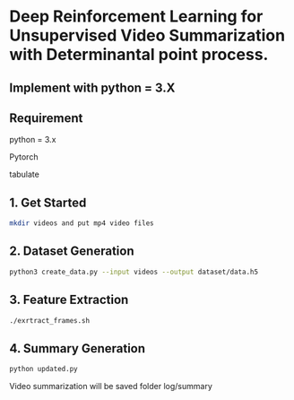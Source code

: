# Deep Reinforcement Learning for Unsupervised Video Summarization with Determinantal point process.
## Implement with python = 3.X

## Requirement

python = 3.x

Pytorch

tabulate

## 1. Get Started
```bash
mkdir videos and put mp4 video files 
```
## 2. Dataset Generation
```bash
python3 create_data.py --input videos --output dataset/data.h5
``` 
## 3. Feature Extraction
```bash
./exrtract_frames.sh
``` 
## 4. Summary Generation

```bash
python updated.py 
```

Video summarization will be saved folder log/summary
